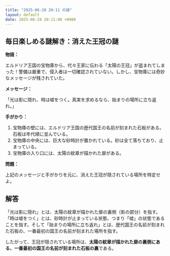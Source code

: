 ```yaml
---
title: "2025-06-28 20:11 の謎"
layout: default
date: 2025-06-28 20:11:00 +0900
---
```

## 毎日楽しめる謎解き：消えた王冠の謎

**物語：**

エルドリア王国の宝物庫から、代々王家に伝わる「太陽の王冠」が盗まれてしまった！警備は厳重で、侵入者は一切確認されていない。しかし、宝物庫には奇妙なメッセージが残されていた。

**メッセージ：**

「光は影に隠れ、時は嘘をつく。真実を求めるなら、始まりの場所に立ち返れ。」

**手がかり：**

1.  宝物庫の壁には、エルドリア王国の歴代国王の名前が刻まれた石板がある。石板は年代順に並んでいる。
2.  宝物庫の中央には、巨大な砂時計が置かれている。砂は全て落ちており、止まっている。
3.  宝物庫の入り口には、太陽の紋章が描かれた扉がある。

**問題：**

上記のメッセージと手がかりを元に、消えた王冠が隠されている場所を特定せよ。

## 解答

「光は影に隠れ」とは、太陽の紋章が描かれた扉の裏側（影の部分）を指す。「時は嘘をつく」とは、砂時計が止まっている状態、つまり「嘘」の状態であることを指す。そして「始まりの場所に立ち返れ」とは、歴代国王の名前が刻まれた石板の、一番最初の国王の名前が刻まれた場所を指す。

したがって、王冠が隠されている場所は、**太陽の紋章が描かれた扉の裏側にある、一番最初の国王の名前が刻まれた石板の裏**である。
